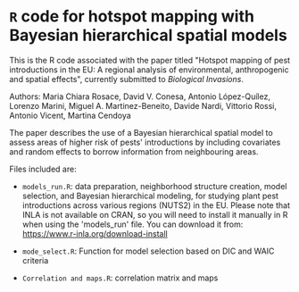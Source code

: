 # `R` code for hotspot mapping with Bayesian hierarchical spatial models

This is the R code associated with the paper titled "Hotspot mapping of pest introductions in the EU: A regional analysis of environmental, anthropogenic and spatial effects", currently submitted to _Biological Invasions_.

Authors: Maria Chiara Rosace, David V. Conesa, Antonio López-Quílez, Lorenzo Marini, Miguel A. Martinez-Beneito, Davide Nardi, Vittorio Rossi, Antonio Vicent, Martina Cendoya

The paper describes the use of a Bayesian hierarchical spatial model to assess areas of higher risk of pests' introductions by including covariates and random effects to borrow information from neighbouring areas. 

Files included are:

* `models_run.R`: data preparation, neighborhood structure creation, model selection, and Bayesian hierarchical modeling, for studying plant pest introductions across various regions (NUTS2) in the EU. Please note that INLA is not available on CRAN, so you will need to install it manually in R when using the 'models_run' file. You can download it from: https://www.r-inla.org/download-install

* `mode_select.R`: Function for model selection based on DIC and WAIC criteria

* `Correlation and maps.R`: correlation matrix and maps
